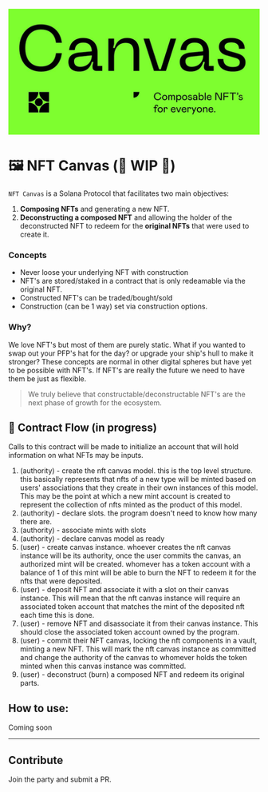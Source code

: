 ![](assets/images/logo.jpg)


# 🖼️ NFT Canvas (:construction: WIP :construction:)

`NFT Canvas` is a Solana Protocol that facilitates two main objectives:
1. **Composing NFTs** and generating a new NFT.
2. **Deconstructing a composed NFT** and allowing the holder of the deconstructed
   NFT to redeem for the **original NFTs** that were used to create it.

### Concepts
- Never loose your underlying NFT with construction
- NFT's are stored/staked in a contract that is only redeamable via the original NFT.
- Constructed NFT's can be traded/bought/sold
- Construction (can be 1 way) set via construction options.

### Why?
We love NFT's but most of them are purely static. What if you wanted to swap out your PFP's hat for the day? or upgrade your ship's hull to make it stronger? These concepts are normal in other digital spheres but have yet to be possible with NFT's. If NFT's are really the future we need to have them be just as flexible.

> We truly believe that constructable/deconstructable NFT's are the next phase of growth for the ecosystem. 

## 📝  Contract Flow (in progress)

Calls to this contract will be made to initialize an account that will hold
information on what NFTs may be inputs.

1. (authority) - create the nft canvas model. this is the top level structure.
   this basically represents that nfts of a new type will be minted based on
   users' associations that they create in their own instances of this model.
   This may be the point at which a new mint account is created to represent the
   collection of nfts minted as the product of this model.
2. (authority) - declare slots. the program doesn't need to know how many there
   are.
3. (authority) - associate mints with slots
4. (authority) - declare canvas model as ready
5. (user) - create canvas instance. whoever creates the nft canvas instance will
   be its authority, once the user commits the canvas, an authorized mint will
   be created. whomever has a token account with a balance of 1 of this mint
   will be able to burn the NFT to redeem it for the nfts that were deposited.
6. (user) - deposit NFT and associate it with a slot on their canvas instance.
   This will mean that the nft canvas instance will require an associated token
   account that matches the mint of the deposited nft each time this is done.
7. (user) - remove NFT and disassociate it from their canvas instance. This
   should close the associated token account owned by the program.
8. (user) - commit their NFT canvas, locking the nft components in a vault,
   minting a new NFT. This will mark the nft canvas instance as committed and
   change the authority of the canvas to whomever holds the token minted when
   this canvas instance was committed.
9. (user) - deconstruct (burn) a composed NFT and redeem its original parts.


## How to use:

Coming soon

----

## Contribute
Join the party and submit a PR.

